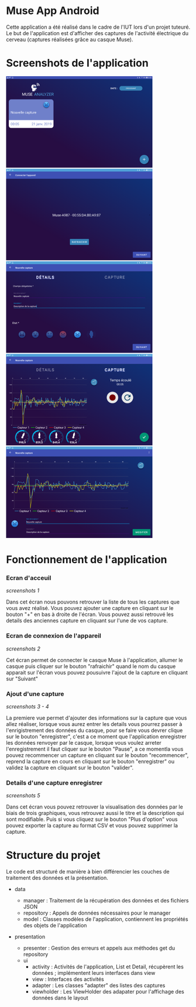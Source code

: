 # Muse App Android
Cette application a été réalisé dans le cadre de l'IUT lors d'un projet tuteuré. Le but de l'application est d'afficher des captures de l'activité électrique du cerveau (captures réalisées grâce au casque Muse).

# Screenshots de l'application

<img src="screenshot/Screen_8.png" width="400" height="250"> <img src="screenshot/Screen_3.png" width="400" height="250">
<img src="screenshot/Screen_5.png" width="400" height="250"> <img src="screenshot/Screen_7.png" width="400" height="250">
<img src="screenshot/Screen_9.png" width="400" height="250">

# Fonctionnement de l'application

### Ecran d'acceuil
*screenshots 1*

Dans cet écran nous pouvons retrouver la liste de tous les captures que vous avez réalisé. Vous pouvez ajouter une capture en cliquant sur le bouton "+" en bas à droite de l'écran. Vous pouvez aussi retrouvé les details des anciennes capture en cliquant sur l'une de vos capture.

### Ecran de connexion de l'appareil
*screenshots 2*

Cet écran permet de connecter le casque Muse à l'application, allumer le casque puis cliquer sur le bouton "rafraichir" quand le nom du casque apparait sur l'écran vous pouvez pousuivre l'ajout de la capture en cliquant sur "Suivant"

### Ajout d'une capture
*screenshots 3 - 4*

La premiere vue permet d'ajouter des informations sur la capture que vous allez réaliser, lorsque vous aurez entrer les details vous pourrez passer à l'enrigistrement des données du casque, pour se faire vous devrer clique sur le bouton "enregistrer", c'est a ce moment que l'application enregistrer les données renvoyer par le casque, lorsque vous voulez arreter l'enregistrement il faut cliquer sur le bouton "Pause", a ce momentla vous pouvez recommencer un capture en cliquant sur le bouton "recommencer", reprend la capture en cours en cliquant sur le bouton "enregistrer" ou validez la capture en cliquant sur le bouton "valider".

### Details d'une capture enregistrer
*screenshots 5*

Dans cet écran vous pouvez retrouver la visualisation des données par le biais de trois graphiques, vous retrouvez aussi le titre et la description qui sont modifiable. Puis si vous cliquez sur le bouton "Plus d'option" vous pouvez exporter la capture au format CSV et vous pouvez supprimer la capture.


# Structure du projet
Le code est structuré de manière à bien différencier les couches de traitement des données et la présentation.

- data
  - manager : Traitement de la récupération des données et des fichiers JSON
  - repository : Appels de données nécessaires pour le manager
  - model : Classes modèles de l'application, contiennent les propriétés des objets de l'application
  
- presentation
  - presenter : Gestion des erreurs et appels aux méthodes get du repository
  - ui
    - activity : Activités de l'application, List et Detail, récupèrent les données ; implémentent leurs interfaces dans view
    - view : Interfaces des activités
    - adapter : Les classes "adapter" des listes des captures
    - viewholder : Les ViewHolder des adapater pour l'affichage des données dans le layout
